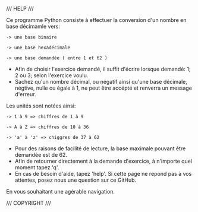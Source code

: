 /// HELP ///

Ce programme Python consiste à effectuer la conversion d'un nombre en base décimamle vers:

    -> une base binaire

    -> une base hexadécimale

    -> une base demandée ( entre 1 et 62 )  

 - Afin de choisir l'exercice demandé, il suffit d'écrire lorsque demandé: 1; 2 ou 3; selon l'exercice voulu.
 - Sachez qu'un nombre décimal, ou négatif ainsi qu'une base décimale, négtive, nulle ou égale à 1, ne peut être accépté et renverra un message d'erreur.
 
 Les unités sont notées ainsi: 
 
    -> 1 à 9 => chiffres de 1 à 9 

    -> A à Z => chiffres de 10 à 36

    -> 'a' à 'z' => chiggres de 37 à 62
    
 - Pour des raisons de facilité de lecture, la base maximale pouvant être demandée est de 62.
 - Afin de retourner directement à la demande d'exercice, à n'importe quel moment tapez 'q'.
 - En cas de besoin d'aide, tapez 'help'. Si cette page ne repond pas à vos attentes, posez nous une question sur ce GitHub.
 
 En vous souhaitant une agérable navigation.

/// COPYRIGHT ///
